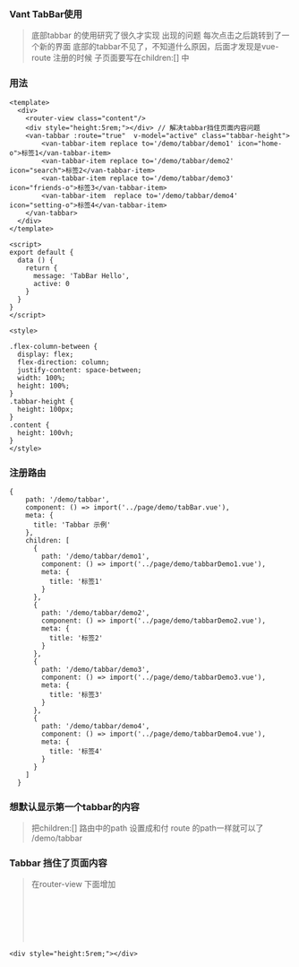 ### Vant TabBar使用
> 底部tabbar 的使用研究了很久才实现  出现的问题 每次点击之后跳转到了一个新的界面 底部的tabbar不见了，不知道什么原因，后面才发现是vue-route 注册的时候  子页面要写在children:[] 中

### 用法
```
<template>
  <div>
    <router-view class="content"/>
    <div style="height:5rem;"></div> // 解决tabbar挡住页面内容问题
    <van-tabbar :route="true"  v-model="active" class="tabbar-height">
        <van-tabbar-item replace to='/demo/tabbar/demo1' icon="home-o">标签1</van-tabbar-item>
        <van-tabbar-item replace to='/demo/tabbar/demo2' icon="search">标签2</van-tabbar-item>
        <van-tabbar-item replace to='/demo/tabbar/demo3' icon="friends-o">标签3</van-tabbar-item>
        <van-tabbar-item  replace to='/demo/tabbar/demo4' icon="setting-o">标签4</van-tabbar-item>
    </van-tabbar>
  </div>
</template>

<script>
export default {
  data () {
    return {
      message: 'TabBar Hello',
      active: 0
    }
  }
}
</script>

<style>

.flex-column-between {
  display: flex;
  flex-direction: column;
  justify-content: space-between;
  width: 100%;
  height: 100%;
}
.tabbar-height {
  height: 100px;
}
.content {
  height: 100vh;
}
</style>

```

### 注册路由
```
{
    path: '/demo/tabbar',
    component: () => import('../page/demo/tabBar.vue'),
    meta: {
      title: 'Tabbar 示例'
    },
    children: [
      {
        path: '/demo/tabbar/demo1',
        component: () => import('../page/demo/tabbarDemo1.vue'),
        meta: {
          title: '标签1'
        }
      },
      {
        path: '/demo/tabbar/demo2',
        component: () => import('../page/demo/tabbarDemo2.vue'),
        meta: {
          title: '标签2'
        }
      },
      {
        path: '/demo/tabbar/demo3',
        component: () => import('../page/demo/tabbarDemo3.vue'),
        meta: {
          title: '标签3'
        }
      },
      {
        path: '/demo/tabbar/demo4',
        component: () => import('../page/demo/tabbarDemo4.vue'),
        meta: {
          title: '标签4'
        }
      }
    ]
  }
```
### 想默认显示第一个tabbar的内容
>  把children:[] 路由中的path 设置成和付 route 的path一样就可以了  /demo/tabbar

### Tabbar 挡住了页面内容
>   在router-view  下面增加  <div style="height: 5rem;"></div>

```
<div style="height:5rem;"></div>
```
